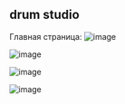 ## drum studio

Главная страница:
![image](https://github.com/AnnaBel05/vkr-drums/assets/79002614/97a10008-f1cf-4ca6-b5be-43cf3e79b884)

![image](https://user-images.githubusercontent.com/79002614/235179366-ae11b33e-c4cb-4699-a8c1-2534b8557ae7.png)

![image](https://user-images.githubusercontent.com/79002614/235185381-7924da69-fd79-48f4-91fd-a020d4190e8f.png)

![image](https://user-images.githubusercontent.com/79002614/235185859-7f422fbd-51c4-47db-8087-8329f227b9e3.png)

